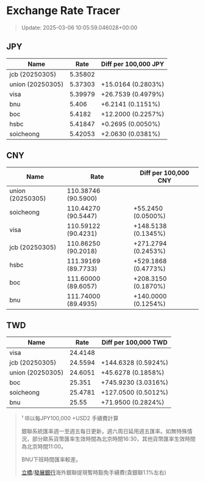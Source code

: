 # Exchange Rate Tracer

> Update: 2025-03-06 10:05:59.046028+00:00

## JPY

| Name             |    Rate | Diff per 100,000 JPY   |
|------------------|---------|------------------------|
| jcb (20250305)   | 5.35802 |                        |
| union (20250305) | 5.37303 | +15.0164 (0.2803%)     |
| visa             | 5.39979 | +26.7539 (0.4979%)     |
| bnu              | 5.406   | +6.2141 (0.1151%)      |
| boc              | 5.4182  | +12.2000 (0.2257%)     |
| hsbc             | 5.41847 | +0.2695 (0.0050%)      |
| soicheong        | 5.42053 | +2.0630 (0.0381%)      |

## CNY

| Name             | Rate                | Diff per 100,000 CNY   |
|------------------|---------------------|------------------------|
| union (20250305) | 110.38746	(90.5900) |                        |
| soicheong        | 110.44270	(90.5447) | +55.2450 (0.0500%)     |
| visa             | 110.59122	(90.4231) | +148.5138 (0.1345%)    |
| jcb (20250305)   | 110.86250	(90.2018) | +271.2794 (0.2453%)    |
| hsbc             | 111.39169	(89.7733) | +529.1868 (0.4773%)    |
| boc              | 111.60000	(89.6057) | +208.3150 (0.1870%)    |
| bnu              | 111.74000	(89.4935) | +140.0000 (0.1254%)    |

## TWD

| Name             |    Rate | Diff per 100,000 TWD   |
|------------------|---------|------------------------|
| visa             | 24.4148 |                        |
| jcb (20250305)   | 24.5594 | +144.6328 (0.5924%)    |
| union (20250305) | 24.6051 | +45.6278 (0.1858%)     |
| boc              | 25.351  | +745.9230 (3.0316%)    |
| soicheong        | 25.4781 | +127.0500 (0.5012%)    |
| bnu              | 25.55   | +71.9500 (0.2824%)     |


> ¹ IB以每JPY100,000 +USD2 手續費計算
>
> 銀聯系統匯率週一至週五每日更新，週六周日延用週五匯率。如無特殊情況，部分歐系貨幣匯率生效時間為北京時間16:30，其他貨幣匯率生效時間為北京時間11:00。
>
> BNU下班時間匯率較差。
>
> [立橋](https://www.wlbank.com.mo/uploads/ueditor/file/20181211/1544536513900230.pdf)/[發展銀行](https://www.mdb.com.mo/Service_Charges_20230728.pdf)海外銀聯提現暫時豁免手續費(貴銀聯1.1%左右)

